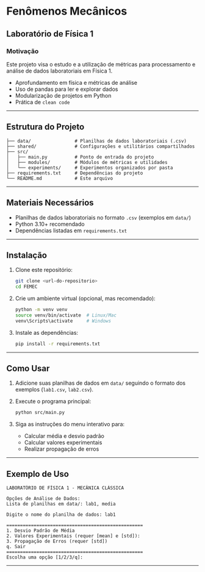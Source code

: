 # Fenômenos Mecânicos

## Laboratório de Física 1

### Motivação

Este projeto visa o estudo e a utilização de métricas para processamento e análise de dados laboratoriais em Física 1.

- Aprofundamento em física e métricas de análise
- Uso de pandas para ler e explorar dados
- Modularização de projetos em Python
- Prática de `clean code`

---

## Estrutura do Projeto

```
├── data/                # Planilhas de dados laboratoriais (.csv)
├── shared/              # Configurações e utilitários compartilhados
├── src/
│   ├── main.py          # Ponto de entrada do projeto
│   ├── modules/         # Módulos de métricas e utilidades
│   └── experiments/     # Experimentos organizados por pasta
├── requirements.txt     # Dependências do projeto
└── README.md            # Este arquivo
```

---

## Materiais Necessários

- Planilhas de dados laboratoriais no formato `.csv` (exemplos em `data/`)
- Python 3.10+ recomendado
- Dependências listadas em `requirements.txt`

---

## Instalação

1. Clone este repositório:
   ```sh
   git clone <url-do-repositorio>
   cd FEMEC
   ```

2. Crie um ambiente virtual (opcional, mas recomendado):
   ```sh
   python -m venv venv
   source venv/bin/activate  # Linux/Mac
   venv\Scripts\activate     # Windows
   ```

3. Instale as dependências:
   ```sh
   pip install -r requirements.txt
   ```

---

## Como Usar

1. Adicione suas planilhas de dados em `data/` seguindo o formato dos exemplos (`lab1.csv`, `lab2.csv`).

2. Execute o programa principal:
   ```sh
   python src/main.py
   ```

3. Siga as instruções do menu interativo para:
   - Calcular média e desvio padrão
   - Calcular valores experimentais
   - Realizar propagação de erros

---

## Exemplo de Uso

```
LABORATÓRIO DE FÍSICA 1 - MECÂNICA CLÁSSICA

Opções de Análise de Dados:
Lista de planilhas em data/: lab1, media

Digite o nome do planilha de dados: lab1

==================================================
1. Desvio Padrão de Média
2. Valores Experimentais (requer [mean] e [std]):
3. Propagação de Erros (requer [std])
q. Sair
==================================================
Escolha uma opção [1/2/3/q]:
```

---

